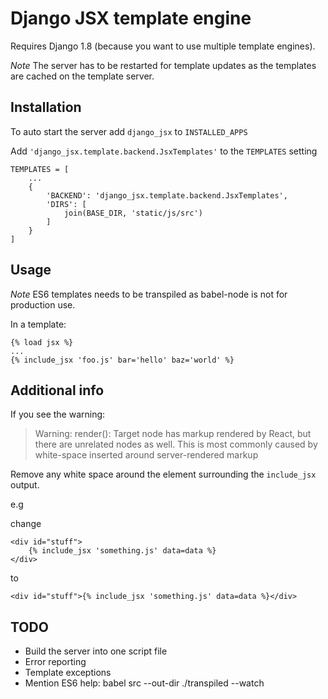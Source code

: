 # Django JSX template engine

Requires Django 1.8 (because you want to use multiple template engines).

*Note* The server has to be restarted for template updates as the templates are cached on the template server.

## Installation

To auto start the server add `django_jsx` to `INSTALLED_APPS`

Add `'django_jsx.template.backend.JsxTemplates'` to the `TEMPLATES` setting

    TEMPLATES = [
        ...
        {
            'BACKEND': 'django_jsx.template.backend.JsxTemplates',
            'DIRS': [
                join(BASE_DIR, 'static/js/src')
            ]
        }
    ]
    

## Usage

*Note* ES6 templates needs to be transpiled as babel-node is not for production use.


In a template:

    {% load jsx %}
    ...
    {% include_jsx 'foo.js' bar='hello' baz='world' %}


## Additional info

If you see the warning:

> Warning: render(): Target node has markup rendered by React, but there are unrelated nodes as well. This is most commonly caused by white-space inserted around server-rendered markup

Remove any white space around the element surrounding the `include_jsx` output.

e.g

change

    <div id="stuff">
        {% include_jsx 'something.js' data=data %}
    </div>

to

    <div id="stuff">{% include_jsx 'something.js' data=data %}</div>


## TODO

*  Build the server into one script file
*  Error reporting
*  Template exceptions
*  Mention ES6 help: babel src --out-dir ./transpiled --watch 
